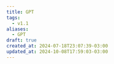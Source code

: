```yaml
---
title: GPT
tags:
  - v1.1
aliases:
  - GPT
draft: true
created_at: 2024-07-18T23:07:39-03:00
updated_at: 2024-10-08T17:59:03-03:00
---
```

